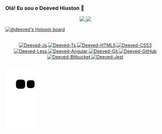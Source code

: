 ### Olá! Eu sou o Deeved Hiuston  👋

<div align="center">
  <a href="https://github.com/deeved">
  <img height="180em" src="https://github-readme-stats.vercel.app/api?username=deeved&show_icons=true&theme=tokyonight&include_all_commits=true&count_private=true"" />
   <img height="180em" src="https://github-readme-stats.vercel.app/api/top-langs/?username=deeved&layout=compact&show_icons=true&theme=tokyonight" />
  </a>
</div>

[![@deeved's Holopin board](https://holopin.me/deeved)](https://holopin.io/@deeved)

<div style="display: inline_block" align="center"><br>
  <a href="https://github.com/deeved">
  <img align="center" alt="Deeved-Js"  height="30" width="40" src="https://cdn.jsdelivr.net/gh/devicons/devicon/icons/javascript/javascript-plain.svg" />  
  <img align="center" alt="Deeved-Ts" height="30" width="40" src="https://cdn.jsdelivr.net/gh/devicons/devicon/icons/typescript/typescript-plain.svg" />
  <img align="center" alt="Deeved-HTML5" height="30" width="40" src="https://cdn.jsdelivr.net/gh/devicons/devicon/icons/html5/html5-plain.svg" />
  <img align="center" alt="Deeved-CSS3" height="30" width="40" src="https://cdn.jsdelivr.net/gh/devicons/devicon/icons/css3/css3-plain.svg" />
   <img align="center" alt="Deeved-Less" height="30" width="40" src="https://cdn.jsdelivr.net/gh/devicons/devicon/icons/less/less-plain-wordmark.svg" />
  <img align="center" alt="Deeved-Angular" height="30" width="40" src="https://cdn.jsdelivr.net/gh/devicons/devicon/icons/angularjs/angularjs-plain.svg" />
  <img align="center" alt="Deeved-Git" height="30" width="40" src="https://cdn.jsdelivr.net/gh/devicons/devicon/icons/git/git-plain.svg" />
  <img align="center" alt="Deeved-GitHub" height="30" width="40" src="https://cdn.jsdelivr.net/gh/devicons/devicon/icons/github/github-original.svg" />
  <img align="center" alt="Deeved-Bitbucket" height="30" width="40" src="https://cdn.jsdelivr.net/gh/devicons/devicon/icons/bitbucket/bitbucket-original.svg" />
  <img align="center" alt="Deeved-Jest" height="30" width="40" src="https://cdn.jsdelivr.net/gh/devicons/devicon/icons/jest/jest-plain.svg" />
</div>


##

![Snake animation](https://github.com/deeved/deeved/blob/output/github-contribution-grid-snake.svg)
